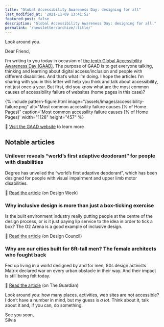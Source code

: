 ```yaml
---
title: "Global Accessibility Awareness Day: designing for all"
last_modified_at: '2021-11-09 13:41:52'
featured-post: false
description: "Global Accessibility Awareness Day: designing for all."
permalink: '/newsletter/archive/:title/'
---
```


<p class="lead">Look around you.</p>

<!--more-->

Dear Friend,

I’m writing to you today in occasion of [the tenth Global Accessibility Awareness Day (GAAD)](https://globalaccessibilityawarenessday.org/). The purpose of GAAD is to get everyone talking, thinking and learning about digital access/inclusion and people with different disabilities. And that’s what I’m doing. I hope the articles I’m sharing with you in this letter will help you think and talk about accessibility, not just once a year. But first, did you know what are the most common causes of accessibility failure of websites (home pages in this case)?

{% include pattern-figure.html image="/assets/images/accessibility-failure.png" alt="Most common accessility failure causes (% of Home Pages)" caption='Most common accessility failure causes (% of Home Pages)' width="1128" height="457" %}

<p class="detached">🔗 <a href="https://globalaccessibilityawarenessday.org/">Visit the GAAD website</a> to learn more</p>

## Notable articles

### Unilever reveals “world’s first adaptive deodorant” for people with disabilities

Degree has unveiled the “world’s first adaptive deodorant”, which has been designed for people with visual impairment and upper limb motor disabilities.

<p class="detached">🔗 <a href="https://www.designweek.co.uk/issues/26-april-2-march/degree-deodrant/">Read the article</a> (on Design Week)</p>

### Why inclusive design is more than just a box-ticking exercise

Is the built environment industry really putting people at the centre of the design process, or is it just paying lip service to the idea in order to tick a box? The O2 Arena is a good example of inclusive design.

<p class="detached">🔗 <a href="https://www.designcouncil.org.uk/news-opinion/why-inclusive-design-more-just-box-ticking-exercise">Read the article</a> (on Design Council)</p>

### Why are our cities built for 6ft-tall men? The female architects who fought back

Fed up living in a world designed by and for men, 80s design activists Matrix declared war on every urban obstacle in their way. And their impact is still being felt today.

<p class="detached">🔗 <a href="https://www.theguardian.com/artanddesign/2021/may/19/why-are-our-cities-built-for-6ft-tall-men-the-female-architects-who-fought-back">Read the article</a> (on The Guardian)</p>

<p class="detached">Look around you: how many places, activities, web sites are not accessible? I don’t have a number in mind, but my guess is <em>a lot</em>. Think about it, talk about it and, if you can, do something.</p>

<p class="detached">See you soon,<br>
Silvia</p>